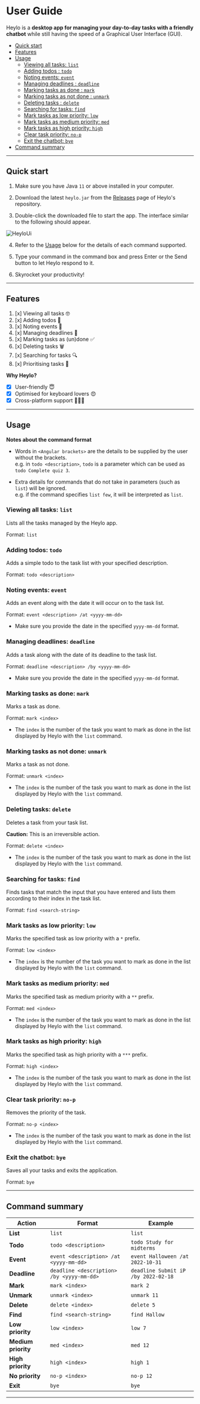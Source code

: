 [credits - referred to AB-3 User Guide for inspiration]::

# User Guide

Heylo is a **desktop app for managing your day-to-day tasks with a friendly chatbot** while still having the speed of a
Graphical User Interface (GUI).

-   [Quick start](#quick-start)
-   [Features](#features)
-   [Usage](#usage)
    -   [Viewing all tasks: `list`](#viewing-all-tasks-list)
    -   [Adding todos : `todo`](#adding-todos-todo)
    -   [Noting events: `event`](#noting-events-event)
    -   [Managing deadlines : `deadline`](#managing-deadlines-deadline)
    -   [Marking tasks as done : `mark`](#marking-tasks-as-done-mark)
    -   [Marking tasks as not done : `unmark`](#marking-tasks-as-not-done-unmark)
    -   [Deleting tasks : `delete`](#deleting-tasks-delete)
    -   [Searching for tasks: `find`](#searching-for-tasks-find)
    -   [Mark tasks as low priority: `low`](#mark-tasks-as-low-priority-low)
    -   [Mark tasks as medium priority: `med`](#mark-tasks-as-medium-priority-med)
    -   [Mark tasks as high priority: `high`](#mark-tasks-as-high-priority-high)
    -   [Clear task priority: `no-p`](#clear-task-priority-no-p)
    -   [Exit the chatbot: `bye`](#exit-the-chatbot-bye)
-   [Command summary](#command-summary)

--------------------------------------------------------------------------------------------------------------------

## Quick start

1. Make sure you have Java `11` or above installed in your computer.

2. Download the latest `heylo.jar` from the [Releases](https://github.com/ckcherry23/ip/releases) page of Heylo's
   repository.

3. Double-click the downloaded file to start the app. The interface similar to the following should appear.

![HeyloUi](./Ui.png)

4. Refer to the [Usage](#usage) below for the details of each command supported.

5. Type your command in the command box and press Enter or the Send button to let Heylo respond to it.

6. Skyrocket your productivity!

--------------------------------------------------------------------------------------------------------------------

## Features

1. [x] Viewing all tasks 🤓
2. [x] Adding todos 📝
3. [x] Noting events 🎃
4. [x] Managing deadlines 📅
5. [x] Marking tasks as (un)done ✅
6. [x] Deleting tasks 🗑
7. [x] Searching for tasks 🔍
8. [x] Prioritising tasks 🌟

**Why Heylo?**

- [x] User-friendly 😇
- [x] Optimised for keyboard lovers 😍
- [x] Cross-platform support 👩🏽‍💻

--------------------------------------------------------------------------------------------------------------------

## Usage

**Notes about the command format**<br>

* Words in `<Angular brackets>` are the details to be supplied by the user without the brackets.<br>
  e.g. in `todo <description>`, `todo` is a parameter which can be used as `todo Complete quiz 3`.


* Extra details for commands that do not take in parameters (such as `list`) will be ignored.<br>
  e.g. if the command specifies `list few`, it will be interpreted as `list`.

### Viewing all tasks: `list`

Lists all the tasks managed by the Heylo app.

Format: `list`

### Adding todos: `todo`

Adds a simple todo to the task list with your specified description.

Format: `todo <description>`

### Noting events: `event`

Adds an event along with the date it will occur on to the task list.

Format: `event <description> /at <yyyy-mm-dd>`

* Make sure you provide the date in the specified `yyyy-mm-dd` format.

### Managing deadlines: `deadline`

Adds a task along with the date of its deadline to the task list.

Format: `deadline <description> /by <yyyy-mm-dd>`

* Make sure you provide the date in the specified `yyyy-mm-dd` format.

### Marking tasks as done: `mark`

Marks a task as done.

Format: `mark <index>`

* The `index` is the number of the task you want to mark as done in the list displayed by Heylo with the `list` command.

### Marking tasks as not done: `unmark`

Marks a task as not done.

Format: `unmark <index>`

* The `index` is the number of the task you want to mark as done in the list displayed by Heylo with the `list` command.

### Deleting tasks: `delete`

Deletes a task from your task list.

**Caution:**
This is an irreversible action.

Format: `delete <index>`

* The `index` is the number of the task you want to mark as done in the list displayed by Heylo with the `list` command.

### Searching for tasks: `find`

Finds tasks that match the input that you have entered and lists them according to their index in the task list.

Format: `find <search-string>`

### Mark tasks as low priority: `low`

Marks the specified task as low priority with a `*` prefix.

Format: `low <index>`

* The `index` is the number of the task you want to mark as done in the list displayed by Heylo with the `list` command.

### Mark tasks as medium priority: `med`

Marks the specified task as medium priority with a `**` prefix.

Format: `med <index>`

* The `index` is the number of the task you want to mark as done in the list displayed by Heylo with the `list` command.

### Mark tasks as high priority: `high`

Marks the specified task as high priority with a `***` prefix.

Format: `high <index>`

* The `index` is the number of the task you want to mark as done in the list displayed by Heylo with the `list` command.

### Clear task priority: `no-p`

Removes the priority of the task.

Format: `no-p <index>`

* The `index` is the number of the task you want to mark as done in the list displayed by Heylo with the `list` command.

### Exit the chatbot: `bye`

Saves all your tasks and exits the application.

Format: `bye`

--------------------------------------------------------------------------------------------------------------------

## Command summary

| Action              | Format                                    | Example                             |
|---------------------|-------------------------------------------|-------------------------------------|
| **List**            | `list`                                    | `list`                              |
| **Todo**            | `todo <description>`                      | `todo Study for midterms`           |
| **Event**           | `event <description> /at <yyyy-mm-dd>`    | `event Halloween /at 2022-10-31`    |
| **Deadline**        | `deadline <description> /by <yyyy-mm-dd>` | `deadline Submit iP /by 2022-02-18` |                      
| **Mark**            | `mark <index>`                            | `mark 2`                            |
| **Unmark**          | `unmark <index>`                          | `unmark 11`                         |
| **Delete**          | `delete <index>`                          | `delete 5`                          |
| **Find**            | `find <search-string>`                    | `find Hallow`                       |
| **Low priority**    | `low <index>`                             | `low 7`                             |                           
| **Medium priority** | `med <index>`                             | `med 12`                            |
| **High priority**   | `high <index>`                            | `high 1`                            |
| **No priority**     | `no-p <index>`                            | `no-p 12`                           |
| **Exit**            | `bye`                                     | `bye`                               |

--------------------------------------------------------------------------------------------------------------------